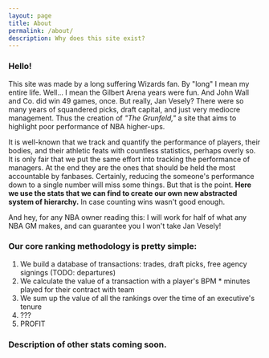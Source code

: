 ```yaml
---
layout: page
title: About
permalink: /about/
description: Why does this site exist?
---
```


### **Hello!** 

This site was made by a long suffering Wizards fan. By "long" I mean my entire life. Well... I mean the Gilbert Arena years were fun. And John Wall and Co. did win 49 games, once. But really, Jan Vesely? There were so many years of squandered picks, draft capital, and just very mediocre management. Thus the creation of *"The Grunfeld,"* a site that aims to highlight poor performance of NBA higher-ups.

It is well-known that we track and quantify the performance of players, their bodies, and their athletic feats with countless statistics, perhaps overly so. It is only fair that we put the same effort into tracking the performance of managers. At the end they are the ones that should be held the most accountable by fanbases. Certainly, reducing the someone's performance down to a single number will miss some things. But that is the point. **Here we use the stats that we can find to create our own new abstracted system of hierarchy.** In case counting wins wasn't good enough.

And hey, for any NBA owner reading this: I will work for half of what any NBA GM makes, and can guarantee you I won't take Jan Vesely!

### Our core ranking methodology is pretty simple:

1. We build a database of transactions: trades, draft picks, free agency signings (TODO: departures)
2. We calculate the value of a transaction with a player's BPM * minutes played for their contract with team
3. We sum up the value of all the rankings over the time of an executive's tenure
4. ???
5. PROFIT

### Description of other stats coming soon.
